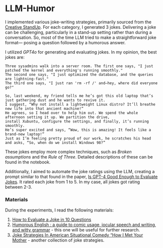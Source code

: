# LLM-Humor
I implemented various joke-writing strategies, primarily sourced from the [Creative StandUp](https://creativestandup.com/wp-content/uploads/manual/joke-structure-guide.pdf). For each category, I generated 3 jokes. Delivering a joke can be challenging, particularly in a stand-up setting rather than during a conversation. So, most of the time LLM tried to make a straightforward joke format— posing a question followed by a humorous answer.

I utilized *GPT4o* for generating and evaluating jokes. In my opinion, the best jokes are:

```
Three sysadmins walk into a server room. The first one says, "I just patched the kernel and everything's running smoothly."
The second one says, "I just optimized the database, and the queries are lightning-fast."
The third one says, "I just ran 'rm -rf /' and—hey, where did everyone go?"
```
```
So, last weekend, my friend tells me he’s got this old laptop that’s just gathering dust and he wants to revive it.
I suggest, “Why not install a lightweight Linux distro? It’ll breathe new life into that ancient machine!”
He agrees, so I head over to help him out. We spend the whole afternoon setting it up. We partition the drive,
install Xubuntu, configure the settings, and finally, it’s running smoothly.
He’s super excited and says, “Wow, this is amazing! It feels like a brand-new laptop!”
Just as I’m feeling pretty proud of our work, he scratches his head and asks, “So, when do we install Windows 98?”
```
These jokes employ more complex techniques, such as *Broken assumptions* and the *Rule of Three*. Detailed descriptions of these can be found in the notebook.

Additionally, I aimed to automate the joke ratings using the LLM, creating a prompt similar to that found in the paper, [Is GPT-4 Good Enough to Evaluate Jokes](https://computationalcreativity.net/iccc23/papers/ICCC-2023_paper_89.pdf). It rated each joke from 1 to 5. In my case, all jokes got rating between 2-3.

### Materials
During the experiments, I read the following materials:
1) [How to Evaluate a Joke in 10 Questions](https://sceneshop.medium.com/how-to-evaluate-a-joke-in-10-questions-8502265b7504)
2) [Humorous English : a guide to comic usage, jocular speech and writing, and witty grammar](https://cir.nii.ac.jp/crid/1130282272340642944) - this one will be useful for further research.
3) [Joke Strategies In American Situational Comedy “How I Met Your Mother](https://arbitrer.fib.unand.ac.id/index.php/arbitrer/article/view/75/62) - another collection of joke strategies.
 
